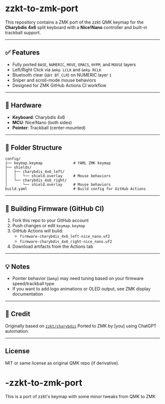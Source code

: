 # zzkt-to-zmk-port

This repository contains a ZMK port of the zzkt QMK keymap for the **Charybdis 4x6** split keyboard with a **Nice!Nano** controller and built-in trackball support.

---

## ✅ Features
- Fully ported `BASE`, `NUMERIC`, `MOVE`, `EMACS`, `HYPM`, and `MOUSE` layers
- Left/Right Click via `&mkp LCLK` and `&mkp RCLK`
- Bluetooth clear (`&bt BT_CLR`) on NUMERIC layer `1`
- Sniper and scroll-mode mouse behaviors
- Designed for ZMK GitHub Actions CI workflow

---

## 🧰 Hardware
- **Keyboard**: Charybdis 4x6
- **MCU**: Nice!Nano (both sides)
- **Pointer**: Trackball (center-mounted)

---

## 📁 Folder Structure
```
config/
├── keymap.keymap              # YAML ZMK keymap
├── shields/
│   ├── charybdis_4x6_left/
│   │   └── shield.overlay     # Mouse behaviors
│   └── charybdis_4x6_right/
│       └── shield.overlay     # Mouse behaviors
build.yaml                     # Build config for GitHub Actions
```

---

## 🚀 Building Firmware (GitHub CI)
1. Fork this repo to your GitHub account
2. Push changes or edit `keymap.keymap`
3. GitHub Actions will build:
   - `firmware-charybdis_4x6_left-nice_nano.uf2`
   - `firmware-charybdis_4x6_right-nice_nano.uf2`
4. Download artifacts from the Actions tab

---

## 💡 Notes
- Pointer behavior (`&mkp`) may need tuning based on your firmware speed/trackball type
- If you want to add logo animations or OLED output, see ZMK display documentation

---

## 📎 Credit
Originally based on [`zzkt/charybdis`](https://github.com/zzkt/charybdis)
Ported to ZMK by [you] using ChatGPT automation.

---

## License
MIT or same license as original QMK repo (if derivative).
# -zzkt-to-zmk-port
This is a port of zzkt's keymap with some minor tweaks from QMK to ZMK
